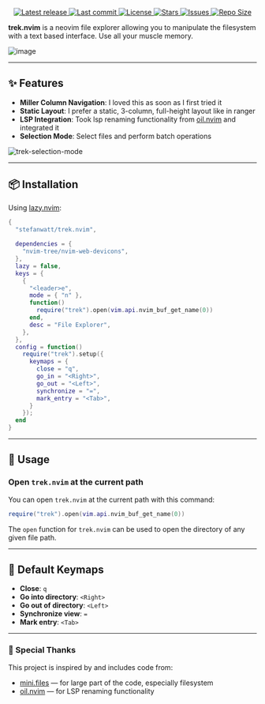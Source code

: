 <div align="center"><p>
    <a href="https://github.com/stefanwatt/trek.nvim/releases/latest">
      <img alt="Latest release" src="https://img.shields.io/github/v/release/stefanwatt/trek.nvim?style=for-the-badge&logo=starship&color=C9CBFF&logoColor=D9E0EE&labelColor=302D41&include_prerelease&sort=semver" />
    </a>
    <a href="https://github.com/stefanwatt/trek.nvim/pulse">
      <img alt="Last commit" src="https://img.shields.io/github/last-commit/stefanwatt/trek.nvim?style=for-the-badge&logo=starship&color=8bd5ca&logoColor=D9E0EE&labelColor=302D41"/>
    </a>
    <a href="https://github.com/stefanwatt/trek.nvim/blob/main/LICENSE">
      <img alt="License" src="https://img.shields.io/github/license/stefanwatt/trek.nvim?style=for-the-badge&logo=starship&color=ee999f&logoColor=D9E0EE&labelColor=302D41" />
    </a>
    <a href="https://github.com/stefanwatt/trek.nvim/stargazers">
      <img alt="Stars" src="https://img.shields.io/github/stars/stefanwatt/trek.nvim?style=for-the-badge&logo=starship&color=c69ff5&logoColor=D9E0EE&labelColor=302D41" />
    </a>
    <a href="https://github.com/stefanwatt/trek.nvim/issues">
      <img alt="Issues" src="https://img.shields.io/github/issues/stefanwatt/trek.nvim?style=for-the-badge&logo=bilibili&color=F5E0DC&logoColor=D9E0EE&labelColor=302D41" />
    </a>
    <a href="https://github.com/stefanwatt/trek.nvim">
      <img alt="Repo Size" src="https://img.shields.io/github/repo-size/stefanwatt/trek.nvim?color=%23DDB6F2&label=SIZE&logo=codesandbox&style=for-the-badge&logoColor=D9E0EE&labelColor=302D41" />
    </a>
   </div>

**trek.nvim** is a neovim file explorer allowing you to manipulate the filesystem with a text based interface. Use all your muscle memory.

![image](https://github.com/user-attachments/assets/b9a4a8ad-21cc-454d-9fee-587e89a98af6)


---

## ✨ Features

- **Miller Column Navigation**: I loved this as soon as I first tried it
- **Static Layout**: I prefer a static, 3-column, full-height layout like in ranger
- **LSP Integration**: Took lsp renaming functionality from [oil.nvim](https://github.com/stevearc/oil.nvim) and integrated it
- **Selection Mode**: Select files and perform batch operations


![trek-selection-mode](https://github.com/user-attachments/assets/33df5b16-fa2f-44e8-bb19-b9e5bbb0d7dd)


---

## 📦 Installation

Using [lazy.nvim](https://github.com/folke/lazy.nvim):

```lua
{
  "stefanwatt/trek.nvim",
  
  dependencies = {
    "nvim-tree/nvim-web-devicons",
  },
  lazy = false,
  keys = {
    {
      "<leader>e",
      mode = { "n" },
      function()
        require("trek").open(vim.api.nvim_buf_get_name(0))
      end,
      desc = "File Explorer",
    },
  },
  config = function()
    require("trek").setup({
      keymaps = {
        close = "q",
        go_in = "<Right>",
        go_out = "<Left>",
        synchronize = "=",
        mark_entry = "<Tab>",
      }
    });
  end
}
```

---
## 🚀 Usage

### Open `trek.nvim` at the current path

You can open `trek.nvim` at the current path with this command:

```lua
require("trek").open(vim.api.nvim_buf_get_name(0))
```

The `open` function for `trek.nvim` can be used to open the directory of any given file path.

---

## 🔑 Default Keymaps
- **Close**: `q`
- **Go into directory**: `<Right>`
- **Go out of directory**: `<Left>`
- **Synchronize view**: `=`
- **Mark entry**: `<Tab>`

---



### 🙏 Special Thanks

This project is inspired by and includes code from:
- [mini.files](https://github.com/echasnovski/mini.nvim/tree/main/readmes/mini-files.md) — for large part of the code, especially filesystem
- [oil.nvim](https://github.com/stevearc/oil.nvim) — for LSP renaming functionality
